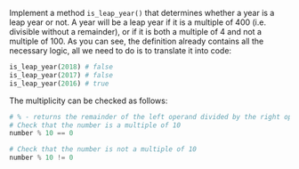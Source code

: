 
Implement a method `is_leap_year()` that determines whether a year is a leap year or not. A year will be a leap year if it is a multiple of 400 (i.e. divisible without a remainder), or if it is both a multiple of 4 and not a multiple of 100. As you can see, the definition already contains all the necessary logic, all we need to do is to translate it into code:

```python
is_leap_year(2018) # false
is_leap_year(2017) # false
is_leap_year(2016) # true
```

The multiplicity can be checked as follows:

```python
# % - returns the remainder of the left operand divided by the right operand
# Check that the number is a multiple of 10
number % 10 == 0

# Check that the number is not a multiple of 10
number % 10 != 0
```
